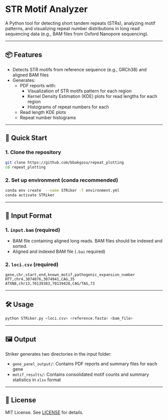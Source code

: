 # STR Motif Analyzer

A Python tool for detecting short tandem repeats (STRs), analyzing motif patterns, and visualizing repeat number distributions in long read sequencing data (e.g., BAM files from Oxford Nanopore sequencing).

---

## 📦 Features

- Detects STR motifs from reference sequence (e.g., GRCh38) and aligned BAM files 
- Generates:
  - PDF reports with:
    - Visualization of STR motifs pattern for each region
    - Kernel Density Estimation (KDE) plots for read lengths for each region
    - Histograms of repeat numbers for each 
  - Read length KDE plots
  - Repeat number histograms

---

## 🚀 Quick Start

### 1. Clone the repository

```bash
git clone https://github.com/bbakgosu/repeat_plotting
cd repeat_plotting
```

### 2. Set up environment (conda recommended)


```bash
conda env create  --name STRiker -f environment.yml
conda activate STRiker
```


---

## 📂 Input Format

### 1. `input.bam` (required)
- BAM file containing aligned long reads. BAM files should be indexed and sorted.
- Aligned and indexed BAM file (`.bai` required)

### 2. `loci.csv` (required)
```csv
gene,chr,start,end,known_motif,pathogenic_expansion_number
HTT,chr4,3074876,3074941,CAG,35
ATXN8,chr13,70139383,70139428,CAG/TAG,73
```

---

## 🛠 Usage

<!-- ```bash
python striker.py \
    --bam input.bam \
    --regions STR_regions.json \
    --output results/
``` -->
```bash
python STRiker.py <loci.csv> <reference.fasta> <bam_file>
```



<!-- Arguments:
- `--bam`: Input BAM file path
- `--regions`: JSON file with STR region metadata
- `--output`: Folder where PDF and summary files will be saved
- `--read-threshold`: (Optional) Minimum number of valid reads per gene to be included in plot -->

---

## 🖼 Output

Striker generates two directories in the input folder:
- `gene_panel_output/`: Contains PDF reports and summary files for each gene
- `motif_results/`: Contains consolidated motif counts and summary statistics in `xlsx` format
---




## 📄 License

MIT License. See [LICENSE](LICENSE) for details.
